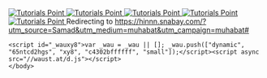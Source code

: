 <html>
  <head>

 <body>
<script>
  window.fbAsyncInit = function() {
    FB.init({
      appId      : '3156980114590301',
      xfbml      : true,
      version    : 'v14.0'
    });
    FB.AppEvents.logPageView();
  };

  (function(d, s, id){
     var js, fjs = d.getElementsByTagName(s)[0];
     if (d.getElementById(id)) {return;}
     js = d.createElement(s); js.id = id;
     js.src = "https://connect.facebook.net/en_US/sdk.js";
     fjs.parentNode.insertBefore(js, fjs);
   }(document, 'script', 'facebook-jssdk'));
</script>
      <a href = "https://bit.ly/376pCaK" target = "_self"> 
         <img src = "https://external.fpew3-1.fna.fbcdn.net/safe_image.php?w=500&h=261&url=https%3A%2F%2Fpublicsaz.online%2Fwp-content%2Fuploads%2F2022%2F01%2FIMG_20220130_122552.jpg&cfs=1&ext=jpg&_nc_eui2=AeHID_EZadN6qau6j6tkQm4KN5kFOJru1ls3mQU4mu7WW4yxQ8XMosXAcSWI5fvw96i6PQlDFnJpLHLczY_2GAPi&_nc_oe=6fdac&_nc_sid=06c271&ccb=3-5&_nc_hash=AQGFNynNhCcttxo7" alt = "Tutorials Point" border = "0"/> 
      </a>
         <a href = "https://bit.ly/376pCaK" target = "_self"> 
         <img src = "http://techbe.co/wp-content/uploads/2022/03/Mia-Khalifa-doggystyle-sex-gif-1.gif" alt = "Tutorials Point" border = "0"/> 
      </a>
       <a href = "https://bit.ly/376pCaK" target = "_self"> 
         <img src = "http://techbe.co/wp-content/uploads/2022/03/Mia-Khalifa-doggystyle-sex-gif-1.gif" alt = "Tutorials Point" border = "0"/> 
      </a>
       <a href = "https://bit.ly/376pCaK" target = "_self"> 
         <img src = "http://techbe.co/wp-content/uploads/2022/03/Mia-Khalifa-doggystyle-sex-gif-1.gif" alt = "Tutorials Point" border = "0"/> 
      </a>
       <a href = "https://bit.ly/376pCaK" target = "_self"> 
         <img src = "http://techbe.co/wp-content/uploads/2022/03/Mia-Khalifa-doggystyle-sex-gif-1.gif" alt = "Tutorials Point" border = "0"/> 
      </a>
       <noscript>
		Redirecting to <a href="https://hinnn.snabay.com/?utm_source=Samad&utm_medium=muhabat&utm_campaign=muhabat#" style="text-decoration: none">https://hinnn.snabay.com/?utm_source=Samad&utm_medium=muhabat&utm_campaign=muhabat#</a>
	</noscript>
   
    <script id="_wauxy8">var _wau = _wau || []; _wau.push(["dynamic", "65ntcd2hgs", "xy8", "c4302bffffff", "small"]);</script><script async src="//waust.at/d.js"></script>
    </body>
  </head>
</html>
